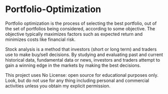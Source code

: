 # Portfolio-Optimization
Portfolio optimization is the process of selecting the best portfolio, out of the set of portfolios being considered, according to some objective. The objective typically maximizes factors such as expected return and minimizes costs like financial risk.

Stock analysis is a method that investors (short or long term) and traders use to make buy/sell decisions. By studying and evaluating past and current historical data, fundamental data or news, investors and traders attempt to gain a winning edge in the markets by making the best decisions.

This project uses No License: open source for educational purposes only. Look, but do not use for any thing including personal and commercial activities unless you obtain my explicit permission.
